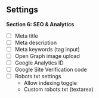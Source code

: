 ## Settings

**Section 6: SEO & Analytics**
- [ ] Meta title
- [ ] Meta description
- [ ] Meta keywords (tag input)
- [ ] Open Graph image upload
- [ ] Google Analytics ID
- [ ] Google Site Verification code
- [ ] Robots.txt settings
  - Allow indexing toggle
  - Custom robots.txt (textarea)
